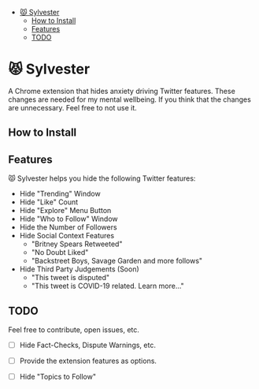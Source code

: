 - [😾 Sylvester](#-sylvester)
  - [How to Install](#how-to-install)
  - [Features](#features)
  - [TODO](#todo)

# 😾 Sylvester

A Chrome extension that hides anxiety driving Twitter features. These changes are needed for my mental wellbeing. If you think that the changes are unnecessary. Feel free to not use it.

## How to Install

## Features

😾 Sylvester helps you hide the following Twitter features:

- Hide "Trending" Window
- Hide "Like" Count
- Hide "Explore" Menu Button
- Hide "Who to Follow" Window
- Hide the Number of Followers
- Hide Social Context Features
  - "Britney Spears Retweeted"
  - "No Doubt Liked"
  - "Backstreet Boys, Savage Garden and more follows"
- Hide Third Party Judgements (Soon)
  - "This tweet is disputed"
  - "This tweet is COVID-19 related. Learn more..."

## TODO

Feel free to contribute, open issues, etc.

- [ ] Hide Fact-Checks, Dispute Warnings, etc.
- [ ] Provide the extension features as options.
- [ ] Hide "Topics to Follow"

